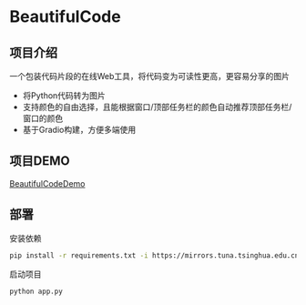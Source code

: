 # BeautifulCode
## 项目介绍
一个包装代码片段的在线Web工具，将代码变为可读性更高，更容易分享的图片
- 将Python代码转为图片
- 支持颜色的自由选择，且能根据窗口/顶部任务栏的颜色自动推荐顶部任务栏/窗口的颜色
- 基于Gradio构建，方便多端使用
## 项目DEMO
[BeautifulCodeDemo](https://gradio.nuclearrockstone.xyz)
## 部署
安装依赖
```bash
pip install -r requirements.txt -i https://mirrors.tuna.tsinghua.edu.cn/pypi/web/simple
```
启动项目
```bash
python app.py
```
